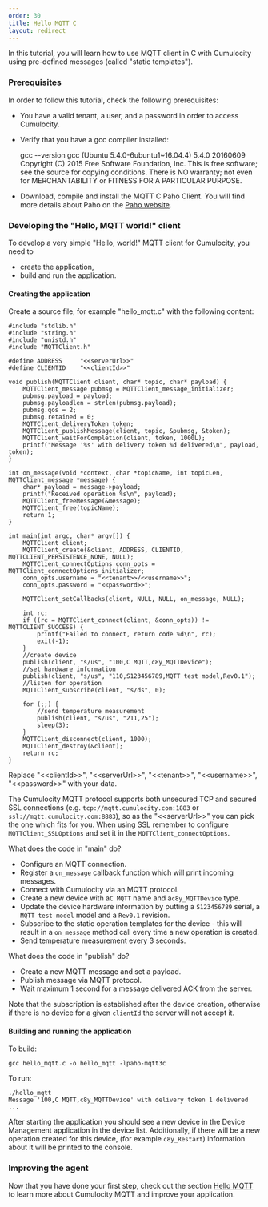 ```yaml
---
order: 30
title: Hello MQTT C
layout: redirect
---
```


In this tutorial, you will learn how to use MQTT client in C with Cumulocity using pre-defined messages (called "static templates").

### Prerequisites

In order to follow this tutorial, check the following prerequisites:

* You have a valid tenant, a user, and a password in order to access Cumulocity.
* Verify that you have a gcc compiler installed:
  
  	gcc --version
  	gcc (Ubuntu 5.4.0-6ubuntu1~16.04.4) 5.4.0 20160609
  	Copyright (C) 2015 Free Software Foundation, Inc.
  	This is free software; see the source for copying conditions.  There is NO
  	warranty; not even for MERCHANTABILITY or FITNESS FOR A PARTICULAR PURPOSE.
  
* Download, compile and install the MQTT C Paho Client. You will find more details about Paho on the [Paho website](http://www.eclipse.org/paho/clients/c/).


### Developing the "Hello, MQTT world!" client

To develop a very simple "Hello, world!" MQTT client for Cumulocity, you need to

* create the application,
* build and run the application.

#### Creating the application

Create a source file, for example "hello_mqtt.c" with the following content:

    #include "stdlib.h"
    #include "string.h"
    #include "unistd.h"
    #include "MQTTClient.h"
    
    #define ADDRESS     "<<serverUrl>>"
    #define CLIENTID    "<<clientId>>"
    
    void publish(MQTTClient client, char* topic, char* payload) {
        MQTTClient_message pubmsg = MQTTClient_message_initializer;
        pubmsg.payload = payload;
        pubmsg.payloadlen = strlen(pubmsg.payload);
        pubmsg.qos = 2;
        pubmsg.retained = 0;
        MQTTClient_deliveryToken token;
        MQTTClient_publishMessage(client, topic, &pubmsg, &token);
        MQTTClient_waitForCompletion(client, token, 1000L);
        printf("Message '%s' with delivery token %d delivered\n", payload, token);
    }
    
    int on_message(void *context, char *topicName, int topicLen, MQTTClient_message *message) {
        char* payload = message->payload;
        printf("Received operation %s\n", payload);
        MQTTClient_freeMessage(&message);
        MQTTClient_free(topicName);
        return 1;
    }
    
    int main(int argc, char* argv[]) {
        MQTTClient client;
        MQTTClient_create(&client, ADDRESS, CLIENTID, MQTTCLIENT_PERSISTENCE_NONE, NULL);
        MQTTClient_connectOptions conn_opts = MQTTClient_connectOptions_initializer;
        conn_opts.username = "<<tenant>>/<<username>>";
        conn_opts.password = "<<password>>";
    
        MQTTClient_setCallbacks(client, NULL, NULL, on_message, NULL);
    
        int rc;
        if ((rc = MQTTClient_connect(client, &conn_opts)) != MQTTCLIENT_SUCCESS) {
            printf("Failed to connect, return code %d\n", rc);
            exit(-1);
        }
        //create device
        publish(client, "s/us", "100,C MQTT,c8y_MQTTDevice");
        //set hardware information
        publish(client, "s/us", "110,S123456789,MQTT test model,Rev0.1");
        //listen for operation
        MQTTClient_subscribe(client, "s/ds", 0);
    
        for (;;) {
            //send temperature measurement
            publish(client, "s/us", "211,25");
            sleep(3);
        }
        MQTTClient_disconnect(client, 1000);
        MQTTClient_destroy(&client);
        return rc;
    }
    
Replace "&lt;&lt;clientId&gt;&gt;", "&lt;&lt;serverUrl&gt;&gt;", "&lt;&lt;tenant&gt;&gt;", "&lt;&lt;username&gt;&gt;", "&lt;&lt;password&gt;&gt;" with your data.

The Cumulocity MQTT protocol supports both unsecured TCP and secured SSL connections (e.g. ``tcp://mqtt.cumulocity.com:1883`` or ``ssl://mqtt.cumulocity.com:8883``), so as the "&lt;&lt;serverUrl&gt;&gt;" you can pick the one which fits for you.
When using SSL remember to configure ``MQTTClient_SSLOptions`` and set it in the ``MQTTClient_connectOptions``.

What does the code in "main" do?

-   Configure an MQTT connection.
-   Register a ``on_message`` callback function which will print incoming messages.
-   Connect with Cumulocity via an MQTT protocol.
-   Create a new device with a``C MQTT`` name and a``c8y_MQTTDevice`` type.
-   Update the device hardware information by putting a ``S123456789`` serial, a ``MQTT test model`` model and a ``Rev0.1`` revision.
-   Subscribe to the static operation templates for the device - this will result in a ``on_message`` method call every time a new operation is created.
-   Send temperature measurement every 3 seconds.

What does the code in "publish" do?

-   Create a new MQTT message and set a payload.
-   Publish message via MQTT protocol.
-   Wait maximum 1 second for a message delivered ACK from the server.

Note that the subscription is established after the device creation, otherwise if there is no device for a given ``clientId`` the server will not accept it. 

#### Building and running the application

To build:

    gcc hello_mqtt.c -o hello_mqtt -lpaho-mqtt3c
    
To run:

    ./hello_mqtt
    Message '100,C MQTT,c8y_MQTTDevice' with delivery token 1 delivered
    ...

After starting the application you should see a new device in the Device Management application in the device list.
Additionally, if there will be a new operation created for this device, (for example ``c8y_Restart``) information about it will be printed to the console. 

### Improving the agent

Now that you have done your first step, check out the section [Hello MQTT](/guides/device-sdk/mqtt#hello-mqtt) to learn more about Cumulocity MQTT and improve your application.